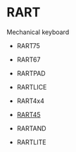# RART
Mechanical keyboard

* RART75

* RART67

* RARTPAD

* RARTLICE

* RART4x4

* [RART45](https://github.com/alabahuy/RART/tree/master/RART45)

* RARTAND

* RARTLITE
